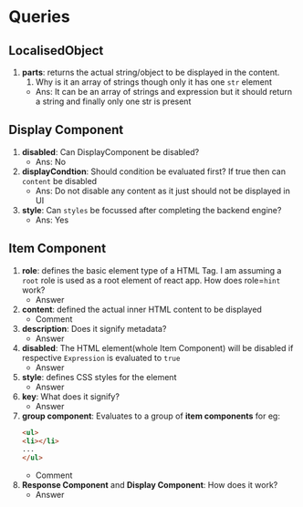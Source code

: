 # Queries

## LocalisedObject

1. **parts**: returns the actual string/object to be displayed in the content.
   1. Why is it an array of strings though only it has one `str` element
   + Ans: It can be an array of strings and expression but it should return a string and finally only one str is present

## Display Component

1. **disabled**: Can DisplayComponent be disabled?
   + Ans: No 
2. **displayCondtion**: Should condition be evaluated first? If true then can `content` be disabled
   + Ans: Do not disable any content as it just should not be displayed in UI
3. **style**: Can `styles` be focussed after completing the backend engine?
   + Ans: Yes

## Item Component

1. **role**: defines the basic element type of a HTML Tag. I am assuming a `root` role is used as a root element of react app. How does role=`hint` work?
   + Answer
2. **content**: defined the actual inner HTML content to be displayed
   + Comment
3. **description**: Does it signify metadata?
   + Answer
4. **disabled**: The HTML element(whole Item Component) will be disabled if respective `Expression` is evaluated to `true`
   + Answer
5. **style**: defines CSS styles for the element
   + Answer
6. **key**: What does it signify?
   + Answer
7. **group component**: Evaluates to a group of **item components** for eg:
    ```html
   <ul>
   <li></li>
   ...
   </ul> 
   ```
   + Comment
8. **Response Component** and **Display Component**: How does it work?
   + Answer